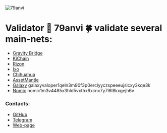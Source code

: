 ![79anvi](https://user-images.githubusercontent.com/38581319/148276970-9142c5b1-4621-4355-b1bb-df36e8393769.png)

# Validator 👋 79anvi 🍀 validate several main-nets:

- [Gravity Bridge](https://www.mintscan.io/gravity-bridge/validators/gravityvaloper18u9pws4989n7fmx5pduev7starj8wqgg4jcxr3)
- [KiChain](https://www.mintscan.io/ki-chain/validators/kivaloper1mfr64h8rmnlg2g90m6qk3zw80vgxmuumq0ng9x)
- [Rizon](https://www.mintscan.io/rizon/validators/rizonvaloper1gke47wnpdnqqspju5xe5448gxmz36vt8fksjmc)
- [Ixo](https://explorer.ixo.earth/validators/ixovaloper1680a2sy8z63cxczjl34xpzusv4es7yrn6y4f5x)
- [Chihuahua](https://www.mintscan.io/chihuahua/validators/chihuahuavaloper1nh26fjk060g4umun5czgdkprws4qmzaxmeqmlc)
- [AssetMantle](https://explorer.assetmantle.one/validators/mantlevaloper1ppvfpcp7grhgpkvse4rk877ysuztg73r04y68z)
- [Galaxy](https://galaxychain.zone/stake) galaxyvaloper1qeln3m90f3p0erclyyczspeeeujslcxy3kqe3k
- [Nomic](https://app.nomic.io) nomic1m3v4485x3hld5vxthx6xcnx7y7l6l8kxgejh6v

### Contacts:

- [GitHub](https://github.com/79anvi)
- [Telegram](https://t.me/Andrei2cards)
- [Web-page](https://79anvi.com/)
